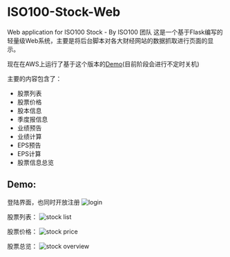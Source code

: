 # ISO100-Stock-Web
Web application for ISO100 Stock - By ISO100 团队
这是一个基于Flask编写的轻量级Web系统，主要是将后台脚本对各大财经网站的数据抓取进行页面的显示。

现在在AWS上运行了基于这个版本的[Demo](http://lb-iso100-stock-507263124.ap-northeast-1.elb.amazonaws.com/)(目前阶段会进行不定时关机)

主要的内容包含了：
* 股票列表
* 股票价格
* 股本信息
* 季度报信息
* 业绩预告
* 业绩计算
* EPS预告
* EPS计算
* 股票信息总览

## Demo:

登陆界面，也同时开放注册
![login](https://cloud.githubusercontent.com/assets/5077702/20054500/1f4809c6-a518-11e6-84cc-ada9976388af.JPG)

股票列表：
![stock list](https://cloud.githubusercontent.com/assets/5077702/20052533/57720846-a50f-11e6-89cd-3fb9f90e192b.JPG)

股票价格：
![stock price](https://cloud.githubusercontent.com/assets/5077702/20052535/578c008e-a50f-11e6-927e-d2efd5d745b1.JPG)

股票总览：
![stock overview](https://cloud.githubusercontent.com/assets/5077702/20052534/577dc03c-a50f-11e6-9fde-fbe196aaa7cb.JPG)

